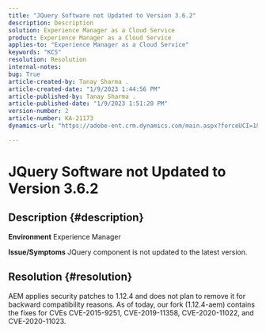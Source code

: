 ```yaml
---
title: "JQuery Software not Updated to Version 3.6.2"
description: Description
solution: Experience Manager as a Cloud Service
product: Experience Manager as a Cloud Service
applies-to: "Experience Manager as a Cloud Service"
keywords: "KCS"
resolution: Resolution
internal-notes: 
bug: True
article-created-by: Tanay Sharma .
article-created-date: "1/9/2023 1:44:56 PM"
article-published-by: Tanay Sharma .
article-published-date: "1/9/2023 1:51:20 PM"
version-number: 2
article-number: KA-21173
dynamics-url: "https://adobe-ent.crm.dynamics.com/main.aspx?forceUCI=1&pagetype=entityrecord&etn=knowledgearticle&id=e9b6b7c7-2390-ed11-aad1-6045bd006793"

---
```

# JQuery Software not Updated to Version 3.6.2

## Description {#description}

<b>Environment</b>
Experience Manager


<b>Issue/Symptoms</b>
JQuery component is not updated to the latest version.


## Resolution {#resolution}


AEM applies security patches to 1.12.4 and does not plan to remove it for backward compatibility reasons. As of today, our fork (1.12.4-aem) contains the fixes for CVEs CVE-2015-9251, CVE-2019-11358, CVE-2020-11022, and CVE-2020-11023.
